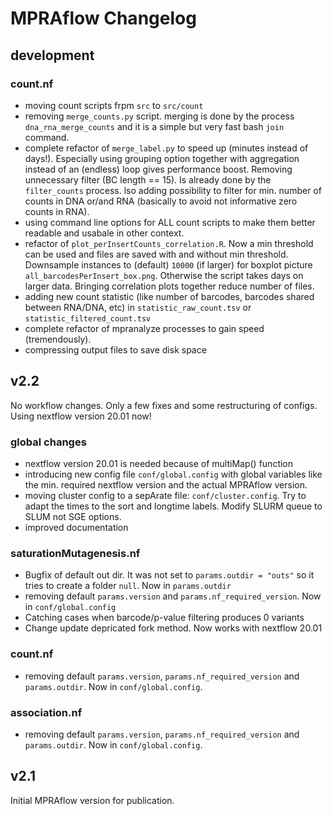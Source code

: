 # MPRAflow Changelog

## development

### count.nf

- moving count scripts frpm `src` to `src/count`
- removing `merge_counts.py` script. merging is done by the process `dna_rna_merge_counts` and it is a simple but very fast bash `join` command.
- complete refactor of `merge_label.py` to speed up (minutes instead of days!). Especially using grouping option together with aggregation instead of an (endless) loop gives performance boost. Removing unnecessary filter (BC length == 15). Is already done by the `filter_counts` process. lso adding possibility to filter for min. number of counts in DNA or/and RNA (basically to avoid not informative zero counts in RNA).
- using command line options for ALL count scripts to make them better readable and usabale in other context.
- refactor of `plot_perInsertCounts_correlation.R`. Now a min threshold can be used and files are saved with and without min threshold. Downsample instances to (default) `10000` (if larger) for boxplot picture `all_barcodesPerInsert_box.png`. Otherwise the script takes days on larger data. Bringing correlation plots together reduce number of files.
- adding new count statistic (like number of barcodes, barcodes shared between RNA/DNA, etc) in `statistic_raw_count.tsv` or `statistic_filtered_count.tsv`
- complete refactor of mpranalyze processes to gain speed (tremendously).
- compressing output files to save disk space

## v2.2

No workflow changes. Only a few fixes and some restructuring of configs. Using nextflow version 20.01 now!

### global changes

* nextflow version 20.01 is needed because of multiMap() function
* introducing new config file `conf/global.config` with global variables like the min. required nextflow version and the actual MPRAflow version.
* moving cluster config to a sepArate file: `conf/cluster.config`. Try to adapt the times to the sort and longtime labels. Modify SLURM queue to SLUM not SGE options.
* improved documentation

### saturationMutagenesis.nf

* Bugfix of default out dir. It was not set to `params.outdir = "outs"` so it tries to create a folder `null`. Now in `params.outdir`
* removing default `params.version` and `params.nf_required_version`. Now in `conf/global.config`
* Catching cases when barcode/p-value filtering produces 0 variants
* Change update depricated fork method. Now works with nextflow 20.01

### count.nf

* removing default `params.version`, `params.nf_required_version` and `params.outdir`. Now in `conf/global.config`.

### association.nf

* removing default `params.version`, `params.nf_required_version` and `params.outdir`. Now in `conf/global.config`.


## v2.1

Initial MPRAflow version for publication.
